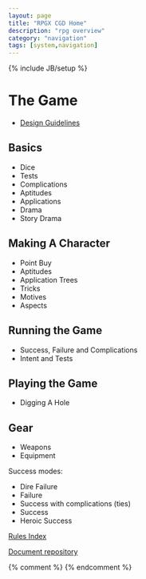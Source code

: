 ```yaml
---
layout: page
title: "RPGX CGD Home"
description: "rpg overview"
category: "navigation"
tags: [system,navigation]
---
```

{% include JB/setup %}
# The Game
*  [Design Guidelines](./pages/design_principles/index.html)

##  Basics
* Dice
* Tests
* Complications
* Aptitudes
* Applications
* Drama
* Story Drama

## Making A Character
* Point Buy
* Aptitudes
* Application Trees
* Tricks
* Motives
* Aspects

## Running the Game
* Success, Failure and Complications
* Intent and Tests 

## Playing the Game
* Digging A Hole

## Gear
* Weapons
* Equipment

Success modes:

* Dire Failure
* Failure
* Success with complications (ties)
* Success
* Heroic Success

[Rules Index](./pages/rules/index.html)

[Document repository](http://github.com/roninkelt/rpgx_cgd/)

{% comment %} <!--vim: set ft=markdown wrap ts=8 tw=0 fileencoding=utf-8 :--> {% endcomment %}
